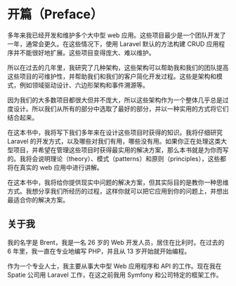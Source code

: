 # 开篇（Preface）

多年来我已经开发和维护多个大中型 web 应用。这些项目最少是一个团队开发了一年，通常会更久。在这些情况下，使用 Laravel 默认的方法构建 CRUD 应用程序并不能很好地扩展。这些项目变得庞大、难以维护。

所以在过去的几年里，我研究了几种架构，这些架构可以帮助我和我们的团队提高这些项目的可维护性，并帮助我们和我们的客户简化开发过程。这些是架构和模式，例如领域驱动设计、六边形架构和事件溯源等。

因为我们的大多数项目都很大但并不庞大，所以这些架构作为一个整体几乎总是过度设计。所以我们从所有的部分中选取了最好的部分，并以一种实用的方式将它们结合起来。

在这本书中，我将写下我们多年来在设计这些项目时获得的知识。我将仔细研究 Laravel 的开发方式，以及哪些对我们有用，哪些没有用。如果你正在处理这类大型项目，并希望在管理这些项目时获得最实用的解决方案，那么本书就是为你而写的。我将会说明理论（theory）、模式（patterns）和原则（principles），这些都将在真实的 web 应用中进行讲解。

在这本书中，我将给你提供现实中问题的解决方案，但其实际目的是教你一种思维方式。我想分享我们所经历的过程，这样你就可以把它应用到你的问题上，并想出最适合你的解决方案。

## 关于我

我的名字是 Brent，我是一名 26 岁的 Web 开发人员，居住在比利时。在过去的 6 年里，我一直在专业地编写 PHP，并且从 13 岁开始就开始编程。

作为一个专业人士，我主要从事大中型 Web 应用程序和 API 的工作。现在我在 Spatie 公司用 Laravel 工作，在这之前我用 Symfony 和公司特定的框架工作。


